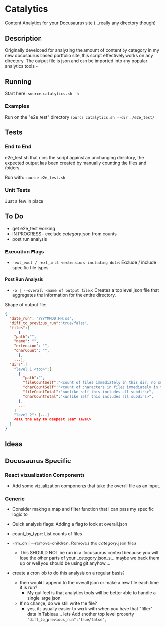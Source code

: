 # Catalytics

Content Analytics for your Docusaurus site (...really any directory though)

## Description

Originally developed for analyzing the amount of content by category in my new docusaurus based portfolio site, this script effectively works on any directory. The output file is json and can be imported into any popular analytics tools - 

## Running

Start here: `source catalytics.sh -h`

### Examples

Run on the "e2e_test" directory
`source catalytics.sh --dir ./e2e_test/` 

## Tests

### End to End
e2e_test.sh that runs the script against an unchanging directory, the expected output has been created by manually counting the files and folders.

Run with: `source e2e_test.sh`

### Unit Tests

Just a few in place 

## To Do

- get e2e_test working
- iN PROGRESS - exclude _category_.json from counts
- post run analysis

### Execution Flags

- `-ext_excl / -ext_incl <extensions including dot>`: Exclude / include specific file types

#### Post Run Analysis

- `-o | --overall <name of output file>`: Creates a top level json file that aggregates the information for the entire directory.

Shape of output file:

```json
{
  "date_run": "YYYYMMDD:HH:ss",
  "diff_to_previous_run":"true/false",
  "files":[
      {
    "path":"",
    "name": "",
    "extension": "",
    "charCount": "",
      }, 
    ...],
  "dirs":[
    "level 1 <top>":[
      {
        "path":"",
        "fileCountSelf":"<count of files immediately in this dir, no subdirs>",
        "charCountSelf":"<count of characters in files immediately in this dir, no subdirs>",
        "fileCountTotal":"<unlike self this includes all subdirs>",
        "charCountTotal":"<unlike self this includes all subdirs>",
      }.
      ...
    ]
    "level 2": [...]
    <all the way to deepest leaf level>
  ]  
}
```

## Ideas

## Docusaurus Specific

### React vizualization Components

- Add some vizualization components that take the overall file as an input.  

### Generic

- Consider making a map and filter function that i can pass my specific logic to
- Quick analysis flags: Adding a flag to look at overall.json
- count_by_type: List counts of files

- -rm_ch | --remove-children: Removes the _category_.json files
  * This SHOULD NOT be run in a docusaurus context because you will lose the other parts of your _category.json_s... maybe we back them up or well you should be using git anyhow....

- create a cron job to do this analysis on a regular basis? 
  - then would I append to the overall json or make a new file each time it is run?
    - My gut feel is that analytics tools will be better able to handle a single large json 
  - If no change, do we still write the file?
    - yes, its usually easier to work with when you have that "filler" data in Tableau... lets Add another top level property `"diff_to_previous_run":"true/false",`